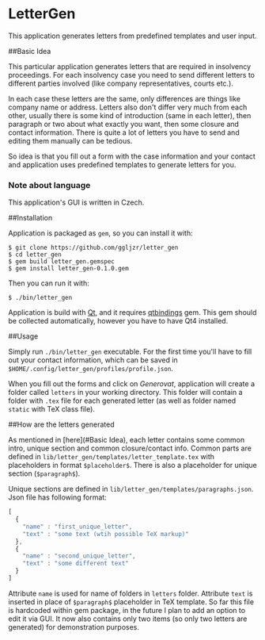 # LetterGen

This application generates letters from predefined templates and user input.

##Basic Idea

This particular application generates letters that are required in insolvency proceedings. For each insolvency case you need to send different letters to different parties involved (like company representatives, courts etc.).

In each case these letters are the same, only differences are things like company name or address. Letters also don't differ very much from each other, usually there is some kind of introduction (same in each letter), then paragraph or two about what exactly you want, then some closure and contact information. There is quite a lot of letters you have to send and editing them manually can be tedious.

So idea is that you fill out a form with the case information and your contact and application uses predefined templates to generate letters for you.

### Note about language

This application's GUI is written in Czech.

##Installation

Application is packaged as ``gem``, so you can install it with:

```
$ git clone https://github.com/ggljzr/letter_gen
$ cd letter_gen
$ gem build letter_gen.gemspec
$ gem install letter_gen-0.1.0.gem
```

Then you can run it with:

```
$ ./bin/letter_gen
```

Application is build with [Qt](https://www.qt.io/https://www.qt.io/), and it requires [qtbindings](https://github.com/ryanmelt/qtbindings) gem. This gem should be collected automatically, however you have to have Qt4 installed.

##Usage

Simply run ``./bin/letter_gen`` executable. For the first time you'll have to fill out your contact information, which can be saved in ``$HOME/.config/letter_gen/profiles/profile.json``.

When you fill out the forms and click on *Generovat*, application will create a folder called ``letters`` in your working directory. This folder will contain a folder with ``.tex`` file for each generated letter (as well as folder named ``static`` with TeX class file).

##How are the letters generated

As mentioned in [here](#Basic Idea), each letter contains some common intro, unique section and common closure/contact info. Common parts are defined in ``lib/letter_gen/templates/letter_template.tex`` with placeholders in format ``$placeholder$``. There is also a placeholder for unique section (``$paragraph$``).

Unique sections are defined in ``lib/letter_gen/templates/paragraphs.json``. Json file has following format:

```javascript
[
  {
    "name" : "first_unique_letter",
    "text" : "some text (wtih possible TeX markup)"
  },
  {
    "name" : "second_unique_letter",
    "text" : "some different text"
  }
]
```

Attribute ``name`` is used for name of folders in ``letters`` folder. Attribute ``text`` is inserted in place of ``$paragraph$`` placeholder in  TeX template. So far this file is hardcoded within gem package, in the future I plan to add an option to edit it via GUI. It now also contains only two items (so only two letters are generated) for demonstration purposes.



